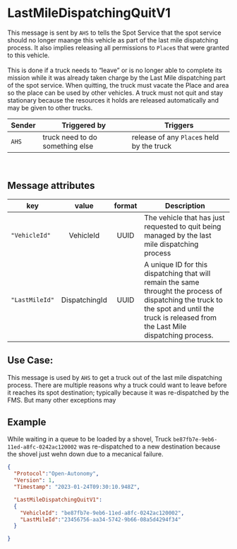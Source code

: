 # LastMileDispatchingQuitV1
This message is sent by `AHS` to tells the Spot Service that the spot service should no longer maange this vehicle as part of the last mile dispatching process.  It also implies releasing all permissions to `Place`s that were granted to this vehicle.  <br><br> This is done if a truck needs to “leave” or is no longer able to complete its mission while it was already taken charge by the Last Mile dispatching part of the spot service.  When quitting, the truck must vacate the Place and area so the place can be used by other vehicles.  A truck must not quit and stay stationary because the resources it holds are released automatically and may be given to other trucks.

|Sender| Triggered by | Triggers|
|---|---|---|
| `AHS`| truck need to do something else | release of any `Place`s held by the truck |

<br>

## Message attributes
|key |value |format | Description|
|---|:---:|:---:|---|
|`"VehicleId"`| VehicleId | UUID| The vehicle that has just requested to quit being managed by the last mile dispatching process|
|`"LastMileId"`| DispatchingId | UUID| A unique ID for this dispatching that will remain the same throught the process of dispatching the truck to the spot and until the truck is released from the Last Mile dispatching process.|


## Use Case:
This message is used by `AHS` to get a truck out of the last mile dispatching process.  There are multiple reasons why a truck could want to leave before it reaches its spot destination; typically because it was re-dispatched by the FMS.  But many other exceptions may

## Example
While waiting in a queue to be loaded by a shovel, Truck `be87fb7e-9eb6-11ed-a8fc-0242ac120002` was re-dispatched to a new destination because the shovel just wehn down due to a mecanical failure.

```json
{
  "Protocol":"Open-Autonomy",
  "Version": 1,
  "Timestamp": "2023-01-24T09:30:10.948Z",

  "LastMileDispatchingQuitV1":
  {
    "VehicleId": "be87fb7e-9eb6-11ed-a8fc-0242ac120002",
    "LastMileId":"23456756-aa34-5742-9b66-08a5d4294f34"
  }

}
```
